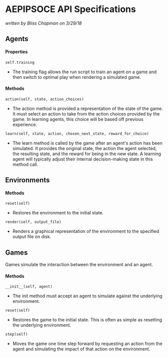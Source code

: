 # AEPIPSOCE API Specifications
_written by Bliss Chapman on 3/29/18_

## Agents
#### Properties
`self.training`
- The training flag allows the run script to train an agent on a game and then switch to optimal play when rendering a simulated game.

#### Methods
`action(self, state, action_choices)`
- The action method is provided a representation of the state of the game. It must select an action to take from the action choices provided by the game. In learning agents, this choice will be based off previous experience.

`learn(self, state, action, chosen_next_state, reward_for_choice)`
- The learn method is called by the game after an agent's action has been simulated. It provides the original state, the action the agent selected, the resulting state, and the reward for being in the new state. A learning agent will typically adjust their internal decision-making state in this method call.

## Environments
#### Methods
`reset(self)`
- Restores the environment to the initial state.

`render(self, output_file)`
- Renders a graphical representation of the environment to the specified output file on disk.

## Games
Games simulate the interaction between the environment and an agent.

#### Methods
`__init__(self, agent)`
- The init method must accept an agent to simulate against the underlying environment.

`reset(self)`
- Restores the game to the initial state. This is often as simple as resetting the underlying environment.

`step(self)`
- Moves the game one time step forward by requesting an action from the agent and simulating the impact of that action on the environment.
